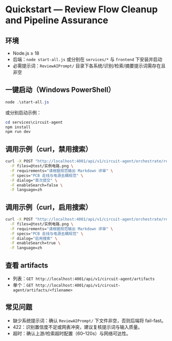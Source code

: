 # Quickstart — Review Flow Cleanup and Pipeline Assurance

## 环境
- Node.js ≥ 18
- 后端：`node start-all.js` 或分别在 `services/*` 与 `frontend` 下安装并启动
- 必需提示词：`ReviewAIPrompt/` 目录下各系统/识别/检索/摘要提示词需存在且非空

## 一键启动（Windows PowerShell）
```powershell
node .\start-all.js
```

或分别启动示例：
```powershell
cd services\circuit-agent
npm install
npm run dev
```

## 调用示例（curl，禁用搜索）
```bash
curl -X POST "http://localhost:4001/api/v1/circuit-agent/orchestrate/review" \
  -F files=@test/实例电路.png \
  -F requirements="请根据规范输出 Markdown 评审" \
  -F specs="PCB 走线与电源去耦规范" \
  -F dialog="首次提交" \
  -F enableSearch=false \
  -F language=zh
```

## 调用示例（curl，启用搜索）
```bash
curl -X POST "http://localhost:4001/api/v1/circuit-agent/orchestrate/review" \
  -F files=@test/实例电路.png \
  -F requirements="请根据规范输出 Markdown 评审" \
  -F specs="PCB 走线与电源去耦规范" \
  -F dialog="启用搜索" \
  -F enableSearch=true \
  -F language=zh
```

## 查看 artifacts
- 列表：`GET http://localhost:4001/api/v1/circuit-agent/artifacts`
- 单个：`GET http://localhost:4001/api/v1/circuit-agent/artifacts/<filename>`

## 常见问题
- 缺少系统提示词：确认 `ReviewAIPrompt/` 下文件非空，否则后端将 fail-fast。
- 422：识别置信度不足或网表冲突，建议复核提示词与输入质量。
- 超时：确认上游/检索超时配置（60–120s）与网络可达性。
